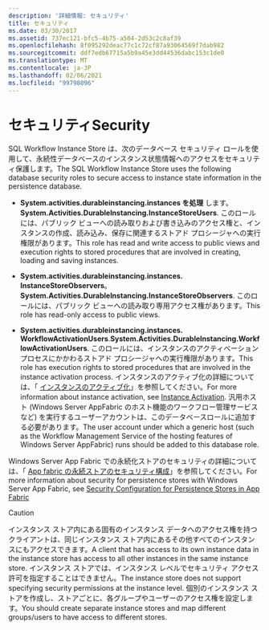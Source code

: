 ```yaml
---
description: '詳細情報: セキュリティ'
title: セキュリティ
ms.date: 03/30/2017
ms.assetid: 737ec121-bfc5-4b75-a504-2d53c2c8af39
ms.openlocfilehash: 8f095292deac77c1c72cf87a93064569f7dab982
ms.sourcegitcommit: ddf7edb67715a5b9a45e3dd44536dabc153c1de0
ms.translationtype: MT
ms.contentlocale: ja-JP
ms.lasthandoff: 02/06/2021
ms.locfileid: "99798096"
---
```

# <a name="security"></a><span data-ttu-id="2ff4e-103">セキュリティ</span><span class="sxs-lookup"><span data-stu-id="2ff4e-103">Security</span></span>

<span data-ttu-id="2ff4e-104">SQL Workflow Instance Store は、次のデータベース セキュリティ ロールを使用して、永続性データベースのインスタンス状態情報へのアクセスをセキュリティ保護します。</span><span class="sxs-lookup"><span data-stu-id="2ff4e-104">The SQL Workflow Instance Store uses the following database security roles to secure access to instance state information in the persistence database.</span></span>  
  
- <span data-ttu-id="2ff4e-105">**System.activities.durableinstancing.instances を処理** します。</span><span class="sxs-lookup"><span data-stu-id="2ff4e-105">**System.Activities.DurableInstancing.InstanceStoreUsers**.</span></span> <span data-ttu-id="2ff4e-106">このロールには、パブリック ビューへの読み取りおよび書き込みのアクセス権と、インスタンスの作成、読み込み、保存に関連するストアド プロシージャへの実行権限があります。</span><span class="sxs-lookup"><span data-stu-id="2ff4e-106">This role has read and write access to public views and execution rights to stored procedures that are involved in creating, loading and saving instances.</span></span>  
  
- <span data-ttu-id="2ff4e-107">**System.activities.durableinstancing.instances. InstanceStoreObservers**。</span><span class="sxs-lookup"><span data-stu-id="2ff4e-107">**System.Activities.DurableInstancing.InstanceStoreObservers**.</span></span> <span data-ttu-id="2ff4e-108">このロールには、パブリック ビューへの読み取り専用アクセス権があります。</span><span class="sxs-lookup"><span data-stu-id="2ff4e-108">This role has read-only access to public views.</span></span>  
  
- <span data-ttu-id="2ff4e-109">**System.activities.durableinstancing.instances. WorkflowActivationUsers**.</span><span class="sxs-lookup"><span data-stu-id="2ff4e-109">**System.Activities.DurableInstancing.WorkflowActivationUsers**.</span></span> <span data-ttu-id="2ff4e-110">このロールには、インスタンスのアクティベーション プロセスにかかわるストアド プロシージャへの実行権限があります。</span><span class="sxs-lookup"><span data-stu-id="2ff4e-110">This role has execution rights to stored procedures that are involved in the instance activation process.</span></span> <span data-ttu-id="2ff4e-111">インスタンスのアクティブ化の詳細については、「 [インスタンスのアクティブ化](instance-activation.md)」を参照してください。</span><span class="sxs-lookup"><span data-stu-id="2ff4e-111">For more information about instance activation, see [Instance Activation](instance-activation.md).</span></span> <span data-ttu-id="2ff4e-112">汎用ホスト (Windows Server AppFabric のホスト機能のワークフロー管理サービスなど) を実行するユーザーアカウントは、このデータベースロールに追加する必要があります。</span><span class="sxs-lookup"><span data-stu-id="2ff4e-112">The user account under which a generic host (such as the Workflow Management Service of the hosting features of Windows Server AppFabric) runs should be added to this database role.</span></span>  
  
 <span data-ttu-id="2ff4e-113">Windows Server App Fabric での永続化ストアのセキュリティの詳細については、「 [App fabric の永続ストアのセキュリティ構成](/previous-versions/appfabric/ff431727(v=azure.10))」を参照してください。</span><span class="sxs-lookup"><span data-stu-id="2ff4e-113">For more information about security for persistence stores with Windows Server App Fabric, see [Security Configuration for Persistence Stores in App Fabric](/previous-versions/appfabric/ff431727(v=azure.10))</span></span>  
  
> [!CAUTION]
> <span data-ttu-id="2ff4e-114">インスタンス ストア内にある固有のインスタンス データへのアクセス権を持つクライアントは、同じインスタンス ストア内にあるその他すべてのインスタンスにもアクセスできます。</span><span class="sxs-lookup"><span data-stu-id="2ff4e-114">A client that has access to its own instance data in the instance store has access to all other instances in the same instance store.</span></span> <span data-ttu-id="2ff4e-115">インスタンス ストアでは、インスタンス レベルでセキュリティ アクセス許可を指定することはできません。</span><span class="sxs-lookup"><span data-stu-id="2ff4e-115">The instance store does not support specifying security permissions at the instance level.</span></span> <span data-ttu-id="2ff4e-116">個別のインスタンス ストアを作成し、ストアごとに、各グループやユーザーのアクセス権を設定します。</span><span class="sxs-lookup"><span data-stu-id="2ff4e-116">You should create separate instance stores and map different groups/users to have access to different stores.</span></span>
